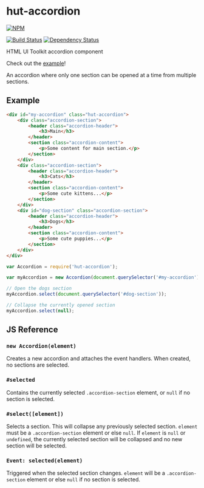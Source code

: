 # hut-accordion

[![NPM](https://nodei.co/npm/hut-accordion.png?compact=true)](https://nodei.co/npm/hut-accordion/)

[![Build Status](https://drone.io/github.com/conradz/hut-accordion/status.png)](https://drone.io/github.com/conradz/hut-accordion/latest)
[![Dependency Status](https://gemnasium.com/conradz/hut-accordion.png)](https://gemnasium.com/conradz/hut-accordion)

HTML UI Toolkit accordion component

Check out the [example](http://conradz.github.io/hut-accordion)!

An accordion where only one section can be opened at a time from multiple
sections.

## Example

```html
<div id="my-accordion" class="hut-accordion">
    <div class="accordion-section">
        <header class="accordion-header">
            <h3>Main</h3>
        </header>
        <section class="accordion-content">
            <p>Some content for main section.</p>
        </section>
    </div>
    <div class="accordion-section">
        <header class="accordion-header">
            <h3>Cats</h3>
        </header>
        <section class="accordion-content">
            <p>Some cute kittens...</p>
        </section>
    </div>
    <div id="dog-section" class="accordion-section">
        <header class="accordion-header">
            <h3>Dogs</h3>
        </header>
        <section class="accordion-content">
            <p>Some cute puppies...</p>
        </section>
    </div>
</div>
```

```js
var Accordion = require('hut-accordion');

var myAccordion = new Accordion(document.querySelector('#my-accordion'));

// Open the dogs section
myAccordion.select(document.querySelector('#dog-section'));

// Collapse the currently opened section
myAccordion.select(null);
```

## JS Reference

### `new Accordion(element)`

Creates a new accordion and attaches the event handlers. When created, no
sections are selected.

### `#selected`

Contains the currently selected `.accordion-section` element, or `null` if no
section is selected.

### `#select([element])`

Selects a section. This will collapse any previously selected section. `element`
must be a `.accordion-section` element or else `null`. If `element` is `null` or
`undefined`, the currently selected section will be collapsed and no new section
will be selected.

### `Event: selected(element)`

Triggered when the selected section changes. `element` will be a
`.accordion-section` element or else `null` if no section is selected.
